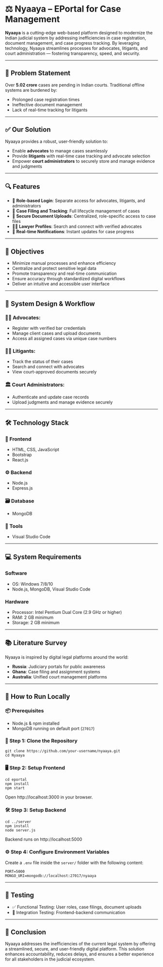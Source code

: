 # ⚖️ Nyaaya – EPortal for Case Management 

**Nyaaya** is a cutting-edge web-based platform designed to modernize the Indian judicial system by addressing inefficiencies in case registration, document management, and case progress tracking. By leveraging technology, Nyaaya streamlines processes for advocates, litigants, and court administration — fostering transparency, speed, and security.

---

## 📜 Problem Statement

Over **5.02 crore** cases are pending in Indian courts. Traditional offline systems are burdened by:
- Prolonged case registration times
- Ineffective document management
- Lack of real-time tracking for litigants

---

## ✅ Our Solution

Nyaaya provides a robust, user-friendly solution to:
- Enable **advocates** to manage cases seamlessly  
- Provide **litigants** with real-time case tracking and advocate selection  
- Empower **court administrators** to securely store and manage evidence and judgments  

---

## 🔍 Features

- 🔐 **Role-based Login**: Separate access for advocates, litigants, and administrators  
- 📝 **Case Filing and Tracking**: Full lifecycle management of cases  
- 📂 **Secure Document Uploads**: Centralized, role-specific access to case files  
- 👩‍⚖️ **Lawyer Profiles**: Search and connect with verified advocates  
- 🔔 **Real-time Notifications**: Instant updates for case progress  

---

## 🎯 Objectives

- Minimize manual processes and enhance efficiency  
- Centralize and protect sensitive legal data  
- Promote transparency and real-time communication  
- Ensure accuracy through standardized digital workflows  
- Deliver an intuitive and accessible user interface  

---

## 🧠 System Design & Workflow

### 👨‍💼 Advocates:
- Register with verified bar credentials  
- Manage client cases and upload documents  
- Access all assigned cases via unique case numbers  

### 👩‍💼 Litigants:
- Track the status of their cases  
- Search and connect with advocates  
- View court-approved documents securely  

### 🏛️ Court Administrators:
- Authenticate and update case records  
- Upload judgments and manage evidence securely  

---

## 🛠️ Technology Stack

### 🔧 Frontend
- HTML, CSS, JavaScript  
- Bootstrap  
- React.js  

### ⚙️ Backend
- Node.js  
- Express.js  

### 🗃️ Database
- MongoDB  

### 🧰 Tools
- Visual Studio Code  

---

## 💻 System Requirements

### Software
- OS: Windows 7/8/10  
- Node.js, MongoDB, Visual Studio Code  

### Hardware
- Processor: Intel Pentium Dual Core (2.9 GHz or higher)  
- RAM: 2 GB minimum  
- Storage: 2 GB minimum  

---

## 📚 Literature Survey

Nyaaya is inspired by digital legal platforms around the world:
- **Russia**: Judiciary portals for public awareness  
- **Ghana**: Case filing and assignment systems  
- **Australia**: Unified court management platforms  

---

## 🚀 How to Run Locally

### 📦 Prerequisites
- Node.js & npm installed  
- MongoDB running on default port (`27017`)  

### 🔄 Step 1: Clone the Repository

    git clone https://github.com/your-username/nyaaya.git
    cd Nyaaya

### 🖥️ Step 2: Setup Frontend

    cd eportal
    npm install
    npm start

Open http://localhost:3000 in your browser.

### 🛠️ Step 3: Setup Backend

    cd ../server
    npm install
    node server.js

Backend runs on http://localhost:5000

### ⚙️ Step 4: Configure Environment Variables

Create a `.env` file inside the `server/` folder with the following content:

    PORT=5000
    MONGO_URI=mongodb://localhost:27017/nyaaya

---

## 🧪 Testing

- ✅ Functional Testing: User roles, case filings, document uploads  
- 🔄 Integration Testing: Frontend-backend communication  

---

## 🏁 Conclusion

Nyaaya addresses the inefficiencies of the current legal system by offering a streamlined, secure, and user-friendly digital platform. This solution enhances accountability, reduces delays, and ensures a better experience for all stakeholders in the judicial ecosystem.
